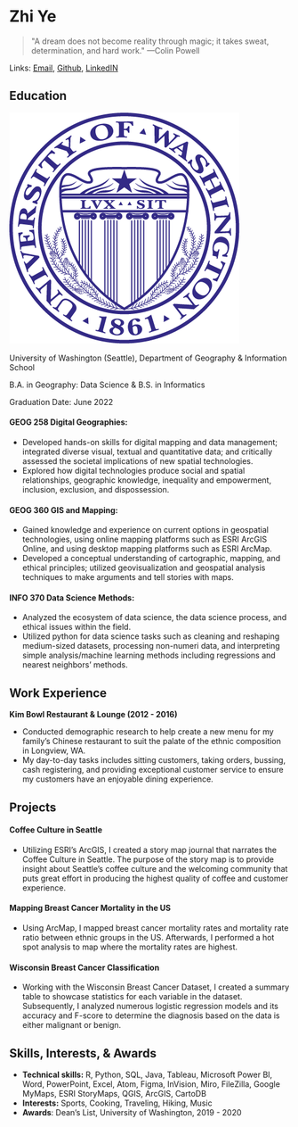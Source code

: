 # Zhi Ye

> "A dream does not become reality through magic; it takes sweat, determination, and hard work." —Colin Powell

Links: [Email](<zjy@uw.edu>), [Github](https://github.com/zzhiye/zzhiye.github.io), [LinkedIN](https://www.linkedin.com/in/zhi-ye-48b457165/)

## Education
![UW Seal](assets/img/uwseal.png)

University of Washington (Seattle), Department of Geography & Information School

B.A. in Geography: Data Science & B.S. in Informatics

Graduation Date: June 2022

#### GEOG 258 Digital Geographies:
* Developed hands-on skills for digital mapping and data management; integrated diverse visual, textual and quantitative data; and critically assessed the societal implications of new spatial technologies.
*	Explored how digital technologies produce social and spatial relationships, geographic knowledge, inequality and empowerment, inclusion, exclusion, and dispossession.

#### GEOG 360 GIS and Mapping:
*	Gained knowledge and experience on current options in geospatial technologies, using online mapping platforms such as ESRI ArcGIS Online, and using desktop mapping platforms such as ESRI ArcMap.
*	Developed a conceptual understanding of cartographic, mapping, and ethical principles; utilized geovisualization and geospatial analysis techniques to make arguments and tell stories with maps.

#### INFO 370 Data Science Methods:
*	Analyzed the ecosystem of data science, the data science process, and ethical issues within the field.
*	Utilized python for data science tasks such as cleaning and reshaping medium-sized datasets, processing non-numeri data, and interpreting simple analysis/machine learning methods including regressions and nearest neighbors’ methods.

## Work Experience

**Kim Bowl Restaurant & Lounge (2012 - 2016)**
*	Conducted demographic research to help create a new menu for my family’s Chinese restaurant to suit the palate of the ethnic composition in Longview, WA.
*	My day-to-day tasks includes sitting customers, taking orders, bussing, cash registering, and providing exceptional customer service to ensure my customers have an enjoyable dining experience.


## Projects

#### Coffee Culture in Seattle
*	Utilizing ESRI’s ArcGIS, I created a story map journal that narrates the Coffee Culture in Seattle. The purpose of the story map is to provide insight about Seattle’s coffee culture and the welcoming community that puts great effort in producing the highest quality of coffee and customer experience.

#### Mapping Breast Cancer Mortality in the US
*	Using ArcMap, I mapped breast cancer mortality rates and mortality rate ratio between ethnic groups in the US. Afterwards, I performed a hot spot analysis to map where the mortality rates are highest.

#### Wisconsin Breast Cancer Classification
*	Working with the Wisconsin Breast Cancer Dataset, I created a summary table to showcase statistics for each variable in the dataset. Subsequently, I analyzed numerous logistic regression models and its accuracy and F-score to determine the diagnosis based on the data is either malignant or benign.

## Skills, Interests, & Awards
*	**Technical skills:** R, Python, SQL, Java, Tableau, Microsoft Power BI, Word, PowerPoint, Excel, Atom, Figma, InVision, Miro, FileZilla, Google MyMaps, ESRI StoryMaps, QGIS, ArcGIS, CartoDB
*	**Interests:** Sports, Cooking, Traveling, Hiking, Music
*	**Awards**: Dean’s List, University of Washington, 2019 - 2020
